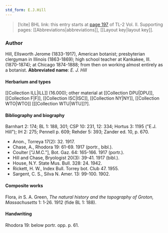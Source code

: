 ```yaml
---
std_form: E.J.Hill
---
```


> [!cite] BHL link: this entry starts at [page 197](https://www.biodiversitylibrary.org/page/33068439) of TL-2 Vol. II.
> Supporting pages: [[Abbreviations|abbreviations]], [[Layout key|layout key]].

### Author

Hill, Ellsworth Jerome (1833-1917), American botanist; presbyterian clergyman in Illinois (1863-1869); high school teacher at Kankakee, Ill. (1870-1874); at Chicago 1874-1888; from then on working almost entirely as a botanist. 
**Abbreviated name**: *E. J. Hill*

#### Herbarium and types

[[Collection ILL|ILL]] (16.000); other material at [[Collection DPU|DPU]], [[Collection F|F]], [[Collection ISC|ISC]], [[Collection NY|NY]], [[Collection WTO|WTO]] \[[[Collection WTU|WTU]]?\].

#### Bibliography and biography

Barnhart 2: 174; BL 1: 188, 301; CSP 10: 231, 12: 334; Hortus 3: 1195 ("E.J. Hill"); IH 2: 275; Pennell p. 609; Rehder 5: 393; Zander ed. 10, p. 670.
- Anon., Torreya 17(2): 32. 1917.
- Chase, A., Rhodora 19: 61-69. 1917 (portr., bibl.).
- Coulter \["J.M.C."\], Bot. Gaz. 64: 165-166. 1917 (portr.).
- Hill and Chase, Bryologist 20(3): 39-41. 1917 (bibl.).
- House, N.Y. State Mus. Bull. 328: 24. 1942.
- Rickett, H. W., Index Bull. Torrey bot. Club 47. 1955.
- Sargent, C. S., Silva N. Amer. 13: 99-100. 1902.

#### Composite works

Flora, *in* S. A. Green, *The natural history and the topography of Groton, Massachusetts* 1: 1-26. 1912 (fide BL 1: 188).

#### Handwriting

Rhodora 19: below portr. opp. p. 61.

